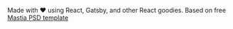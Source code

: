 
Made with ❤️ using React, Gatsby, and other React goodies. Based on free [Mastia PSD template](https://revolthemes.net/item/mastia-multipage-psd-template-free-download/)
